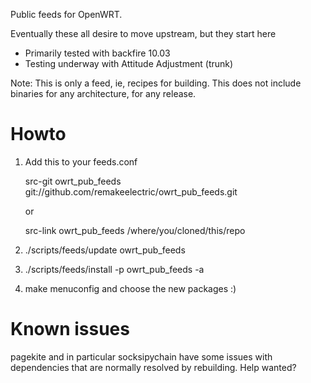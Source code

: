Public feeds for OpenWRT.

Eventually these all desire to move upstream, but they start here
* Primarily tested with backfire 10.03
* Testing underway with Attitude Adjustment (trunk)

Note: This is only a feed, ie, recipes for building.  This does not include
binaries for any architecture, for any release.

Howto
=====
1. Add this to your feeds.conf

   src-git owrt_pub_feeds git://github.com/remakeelectric/owrt_pub_feeds.git

   or

   src-link owrt_pub_feeds /where/you/cloned/this/repo

2. ./scripts/feeds/update owrt_pub_feeds
3. ./scripts/feeds/install -p owrt_pub_feeds -a
4. make menuconfig and choose the new packages :)

Known issues
============

pagekite and in particular socksipychain have some issues with dependencies
that are normally resolved by rebuilding.  Help wanted?

